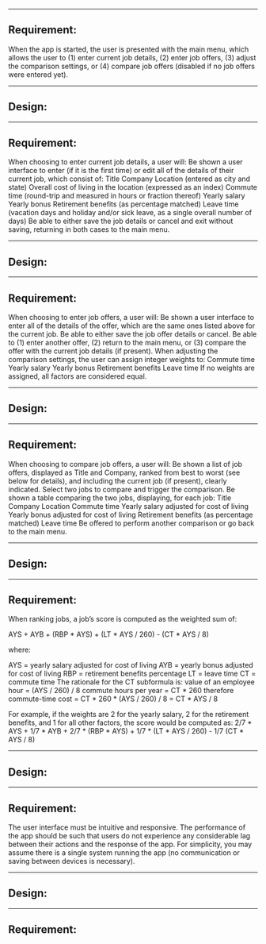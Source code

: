 --------------------
Requirement:
--------------------
When the app is started, the user is presented with the main menu, which allows the user to (1) enter current job details, (2) enter job offers, (3) adjust the comparison settings, or (4) compare job offers (disabled if no job offers were entered yet).  


--------------------
Design:
--------------------


--------------------
Requirement:
--------------------
When choosing to enter current job details, a user will:
Be shown a user interface to enter (if it is the first time) or edit all of the details of their current job, which consist of:
Title
Company
Location (entered as city and state)
Overall cost of living in the location (expressed as an index)
Commute time (round-trip and measured in hours or fraction thereof)
Yearly salary
Yearly bonus
Retirement benefits (as percentage matched)
Leave time (vacation days and holiday and/or sick leave, as a single overall number of days)
Be able to either save the job details or cancel and exit without saving, returning in both cases to the main menu.

--------------------
Design:
--------------------


--------------------
Requirement:
--------------------

When choosing to enter job offers, a user will:
Be shown a user interface to enter all of the details of the offer, which are the same ones listed above for the current job.
Be able to either save the job offer details or cancel.
Be able to (1) enter another offer, (2) return to the main menu, or (3) compare the offer with the current job details (if present).
When adjusting the comparison settings, the user can assign integer weights to:
Commute time
Yearly salary
Yearly bonus
Retirement benefits
Leave time
If no weights are assigned, all factors are considered equal.

--------------------
Design:
--------------------


--------------------
Requirement:
--------------------
When choosing to compare job offers, a user will:
Be shown a list of job offers, displayed as Title and Company, ranked from best to worst (see below for details), and including the current job (if present), clearly indicated.
Select two jobs to compare and trigger the comparison.
Be shown a table comparing the two jobs, displaying, for each job:
Title
Company
Location
Commute time
Yearly salary adjusted for cost of living
Yearly bonus adjusted for cost of living
Retirement benefits (as percentage matched)
Leave time
Be offered to perform another comparison or go back to the main menu.

--------------------
Design:
--------------------


--------------------
Requirement:
--------------------
When ranking jobs, a job’s score is computed as the weighted sum of:

AYS + AYB + (RBP * AYS) + (LT * AYS / 260) - (CT * AYS / 8)

where:

AYS = yearly salary adjusted for cost of living
AYB = yearly bonus adjusted for cost of living
RBP = retirement benefits percentage
LT = leave time
CT = commute time
The rationale for the CT subformula is:
value of an employee hour = (AYS / 260) / 8
commute hours per year = CT * 260
therefore commute-time cost = CT * 260 * (AYS / 260) / 8 = CT * AYS / 8

For example, if the weights are 2 for the yearly salary, 2 for the retirement benefits, and 1 for all other factors, the score would be computed as:
2/7 * AYS + 1/7 * AYB + 2/7 * (RBP * AYS) + 1/7 * (LT * AYS / 260) - 1/7 (CT * AYS / 8)

--------------------
Design:
--------------------


--------------------
Requirement:
--------------------
The user interface must be intuitive and responsive.
The performance of the app should be such that users do not experience any considerable lag between their actions and the response of the app.
For simplicity, you may assume there is a single system running the app (no communication or saving between devices is necessary).

--------------------
Design:
--------------------


--------------------
Requirement:
--------------------

